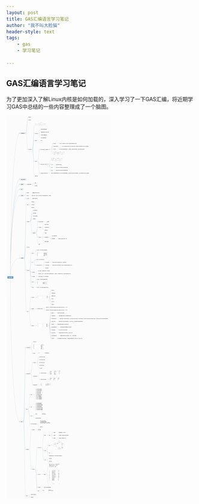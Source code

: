 ```yaml
---
layout: post
title: GAS汇编语言学习笔记
author: "我不叫大脸猫"
header-style: text
tags:
    - gas
    - 学习笔记

---
```



##  GAS汇编语言学习笔记

为了更加深入了解Linux内核是如何加载的，深入学习了一下GAS汇编，将近期学习GAS中总结的一些内容整理成了一个脑图。

![](/img/201903/gas.png)